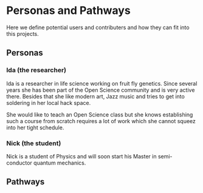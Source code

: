 # Personas and Pathways

Here we define potential users and contributers and how they can fit
into this projects.

## Personas

### Ida (the researcher)

Ida is a researcher in life science working on fruit fly
genetics. Since several years she has been part of the Open Science
community and is very active there. Besides that she like modern art,
Jazz music and tries to get into soldering in her local hack space.

She would like to teach an Open Science class but she knows
establishing such a course from scratch requires a lot of work which
she cannot squeez into her tight schedule.

### Nick (the student)

Nick is a student of Physics and will soon start his Master in
semi-conductor quantum mechanics.

## Pathways

